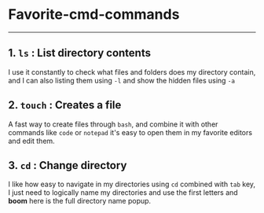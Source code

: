 
# Favorite-cmd-commands

---

## 1. **`ls`** : List directory contents

  I use it constantly to check what files and folders does my directory contain, and I can also listing them using `-l` and show the hidden files using `-a`

## 2. **`touch`** : Creates a file

  A fast way to create files through `bash`, and combine it with other commands like `code` or `notepad` it's easy to open them in my favorite editors and edit them.

## 3. **`cd`** : Change directory

  I like how easy to navigate in my directories using `cd` combined with `tab` key, I just need to logically name my directories and use the first letters and **boom** here is the full directory name popup.

